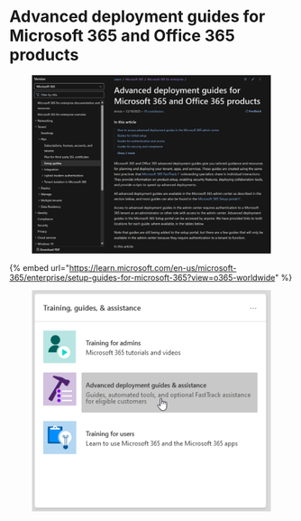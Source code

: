 # Advanced deployment guides for Microsoft 365 and Office 365 products

<figure><img src="../.gitbook/assets/image (2) (1) (1) (1) (1) (1) (1) (1).png" alt=""><figcaption></figcaption></figure>

{% embed url="https://learn.microsoft.com/en-us/microsoft-365/enterprise/setup-guides-for-microsoft-365?view=o365-worldwide" %}

<figure><img src="../.gitbook/assets/image (7).png" alt=""><figcaption></figcaption></figure>







